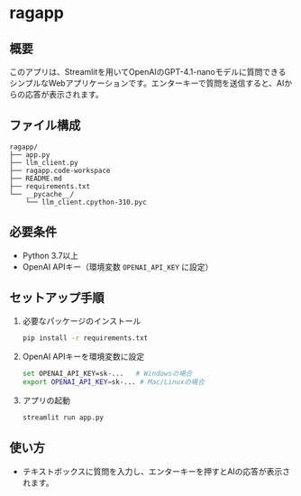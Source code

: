 # ragapp

## 概要
このアプリは、Streamlitを用いてOpenAIのGPT-4.1-nanoモデルに質問できるシンプルなWebアプリケーションです。エンターキーで質問を送信すると、AIからの応答が表示されます。

## ファイル構成
```
ragapp/
├── app.py
├── llm_client.py
├── ragapp.code-workspace
├── README.md
├── requirements.txt
└── __pycache__/
    └── llm_client.cpython-310.pyc
```

## 必要条件
- Python 3.7以上
- OpenAI APIキー（環境変数 `OPENAI_API_KEY` に設定）

## セットアップ手順
1. 必要なパッケージのインストール
   ```bash
   pip install -r requirements.txt
   ```
2. OpenAI APIキーを環境変数に設定
   ```bash
   set OPENAI_API_KEY=sk-...   # Windowsの場合
   export OPENAI_API_KEY=sk-... # Mac/Linuxの場合
   ```
3. アプリの起動
   ```bash
   streamlit run app.py
   ```

## 使い方
- テキストボックスに質問を入力し、エンターキーを押すとAIの応答が表示されます。
